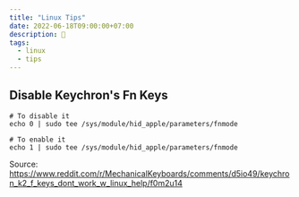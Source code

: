 ```yaml
---
title: "Linux Tips"
date: 2022-06-18T09:00:00+07:00
description: 🐧
tags:
  - linux
  - tips
---
```


## Disable Keychron's Fn Keys

```
# To disable it
echo 0 | sudo tee /sys/module/hid_apple/parameters/fnmode

# To enable it
echo 1 | sudo tee /sys/module/hid_apple/parameters/fnmode
```

Source: https://www.reddit.com/r/MechanicalKeyboards/comments/d5io49/keychron_k2_f_keys_dont_work_w_linux_help/f0m2u14
